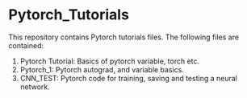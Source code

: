 # Pytorch_Tutorials

This repository contains Pytorch tutorials files. The following files are contained:

1. Pytorch Tutorial: Basics of pytorch variable, torch etc.
2. Pytorch_1: Pytorch autograd, and variable basics.
3. CNN_TEST: Pytorch code for training, saving and testing a neural network.
